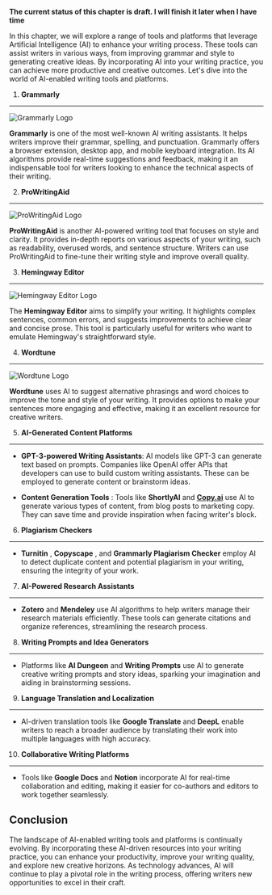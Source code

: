 **The current status of this chapter is draft. I will finish it later when I have time**

In this chapter, we will explore a range of tools and platforms that leverage Artificial Intelligence (AI) to enhance your writing process. These tools can assist writers in various ways, from improving grammar and style to generating creative ideas. By incorporating AI into your writing practice, you can achieve more productive and creative outcomes. Let's dive into the world of AI-enabled writing tools and platforms.

1. **Grammarly**
----------------

![Grammarly Logo](https://www.grammarly.com/assets/brand/logo.png)

**Grammarly** is one of the most well-known AI writing assistants. It helps writers improve their grammar, spelling, and punctuation. Grammarly offers a browser extension, desktop app, and mobile keyboard integration. Its AI algorithms provide real-time suggestions and feedback, making it an indispensable tool for writers looking to enhance the technical aspects of their writing.

2. **ProWritingAid**
--------------------

![ProWritingAid Logo](https://prowritingaid.com/images/new-logo.png)

**ProWritingAid** is another AI-powered writing tool that focuses on style and clarity. It provides in-depth reports on various aspects of your writing, such as readability, overused words, and sentence structure. Writers can use ProWritingAid to fine-tune their writing style and improve overall quality.

3. **Hemingway Editor**
-----------------------

![Hemingway Editor Logo](http://www.hemingwayapp.com/assets/images/logo.png)

The **Hemingway Editor** aims to simplify your writing. It highlights complex sentences, common errors, and suggests improvements to achieve clear and concise prose. This tool is particularly useful for writers who want to emulate Hemingway's straightforward style.

4. **Wordtune**
---------------

![Wordtune Logo](https://wordtune.com/wp-content/uploads/2020/06/wordtune-logo-full.png)

**Wordtune** uses AI to suggest alternative phrasings and word choices to improve the tone and style of your writing. It provides options to make your sentences more engaging and effective, making it an excellent resource for creative writers.

5. **AI-Generated Content Platforms**
-------------------------------------

* **GPT-3-powered Writing Assistants**: AI models like GPT-3 can generate text based on prompts. Companies like OpenAI offer APIs that developers can use to build custom writing assistants. These can be employed to generate content or brainstorm ideas.

* **Content Generation Tools** : Tools like **ShortlyAI** and **[Copy.ai](http://Copy.ai)** use AI to generate various types of content, from blog posts to marketing copy. They can save time and provide inspiration when facing writer's block.

6. **Plagiarism Checkers**
--------------------------

* **Turnitin** , **Copyscape** , and **Grammarly Plagiarism Checker** employ AI to detect duplicate content and potential plagiarism in your writing, ensuring the integrity of your work.

7. **AI-Powered Research Assistants**
-------------------------------------

* **Zotero** and **Mendeley** use AI algorithms to help writers manage their research materials efficiently. These tools can generate citations and organize references, streamlining the research process.

8. **Writing Prompts and Idea Generators**
------------------------------------------

* Platforms like **AI Dungeon** and **Writing Prompts** use AI to generate creative writing prompts and story ideas, sparking your imagination and aiding in brainstorming sessions.

9. **Language Translation and Localization**
--------------------------------------------

* AI-driven translation tools like **Google Translate** and **DeepL** enable writers to reach a broader audience by translating their work into multiple languages with high accuracy.

10. **Collaborative Writing Platforms**
---------------------------------------

* Tools like **Google Docs** and **Notion** incorporate AI for real-time collaboration and editing, making it easier for co-authors and editors to work together seamlessly.

Conclusion
----------

The landscape of AI-enabled writing tools and platforms is continually evolving. By incorporating these AI-driven resources into your writing practice, you can enhance your productivity, improve your writing quality, and explore new creative horizons. As technology advances, AI will continue to play a pivotal role in the writing process, offering writers new opportunities to excel in their craft.
